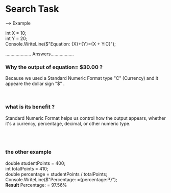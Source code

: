<h1>Search Task</h1>

--> Example 

int X = 10;
 <br>
int Y = 20;
<br>
Console.WriteLine($"Equation: {X}+{Y}={X + Y:C}");
 <br>

.................... Answers..................

<h3>Why the output of equation=  $30.00 ?</h3>
<p> 
Because we used a Standard Numeric Format type "C" (Currency) and it appeare the  dollar sign  "$" .
</p>
<br>
<h3>what is its benefit ?</h3>
<p> 
Standard Numeric Format helps us control how the output appears, whether it's a currency, percentage, decimal, or other numeric type.
</p>
<br>
<br>
<h3>the other example</h3>
<p> 
  double studentPoints = 400;
  <br>
 int totalPoints = 410;
  <br>
 double percentage = studentPoints / totalPoints;
  <br>
 Console.WriteLine($"Percentage: ={percentage:P}");
<br>
  <strong>Result</strong>
  Percentage: = 97.56%
</p>
